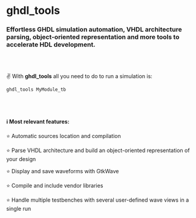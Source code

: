 # ghdl_tools
### Effortless GHDL simulation automation, VHDL architecture parsing, object-oriented representation and more tools to accelerate HDL development.

<br><br>

:v: With <b>ghdl_tools</b> all you need to do to run a simulation is:
```
ghdl_tools MyModule_tb
```
<br><br>

#### :information_source: Most relevant features:

:star: Automatic sources location and compilation

:star: Parse VHDL architecture and build an object-oriented representation of your design

:star: Display and save waveforms with GtkWave

:star: Compile and include vendor libraries

:star: Handle multiple testbenches with several user-defined wave views in a single run
